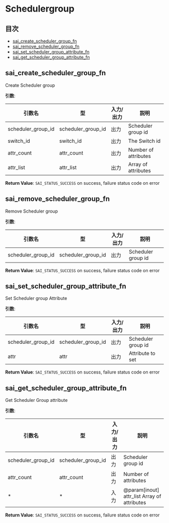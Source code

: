 # Schedulergroup
## 目次

- [sai_create_scheduler_group_fn](#sai_create_scheduler_group_fn)
- [sai_remove_scheduler_group_fn](#sai_remove_scheduler_group_fn)
- [sai_set_scheduler_group_attribute_fn](#sai_set_scheduler_group_attribute_fn)
- [sai_get_scheduler_group_attribute_fn](#sai_get_scheduler_group_attribute_fn)



## sai_create_scheduler_group_fn
Create Scheduler group

**引数**:

| 引数名 | 型 | 入力/出力 | 説明 |
|--------|----------|-----------|------|
| scheduler_group_id | scheduler_group_id | 出力 | Scheduler group id |
| switch_id | switch_id | 出力 | The Switch id |
| attr_count | attr_count | 出力 | Number of attributes |
| attr_list | attr_list | 出力 | Array of attributes |

**Return Value**: `SAI_STATUS_SUCCESS` on success, failure status code on error


## sai_remove_scheduler_group_fn
Remove Scheduler group

**引数**:

| 引数名 | 型 | 入力/出力 | 説明 |
|--------|----------|-----------|------|
| scheduler_group_id | scheduler_group_id | 出力 | Scheduler group id |

**Return Value**: `SAI_STATUS_SUCCESS` on success, failure status code on error


## sai_set_scheduler_group_attribute_fn
Set Scheduler group Attribute

**引数**:

| 引数名 | 型 | 入力/出力 | 説明 |
|--------|----------|-----------|------|
| scheduler_group_id | scheduler_group_id | 出力 | Scheduler group id |
| attr | attr | 出力 | Attribute to set |

**Return Value**: `SAI_STATUS_SUCCESS` on success, failure status code on error


## sai_get_scheduler_group_attribute_fn
Get Scheduler Group attribute

**引数**:

| 引数名 | 型 | 入力/出力 | 説明 |
|--------|----------|-----------|------|
| scheduler_group_id | scheduler_group_id | 出力 | Scheduler group id |
| attr_count | attr_count | 出力 | Number of attributes |
| * | * | 入力 | @param[inout] attr_list Array of attributes |

**Return Value**: `SAI_STATUS_SUCCESS` on success, failure status code on error


